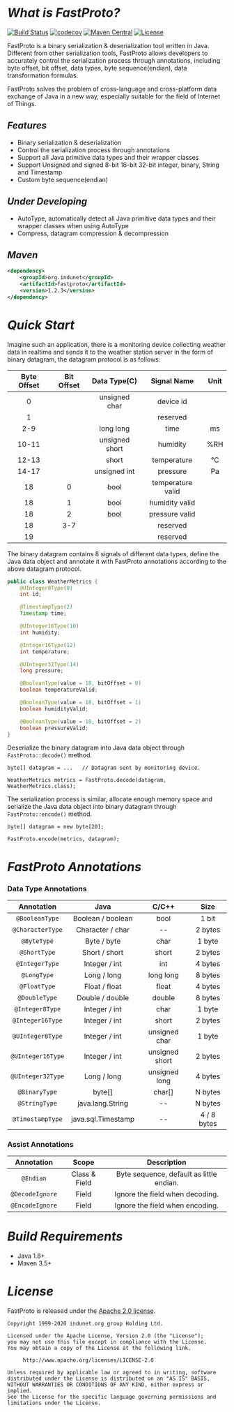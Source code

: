 # *What is FastProto?*

[![Build Status](https://travis-ci.com/indunet/fastproto.svg?branch=master)](https://travis-ci.com/indunet/fastproto)
[![codecov](https://codecov.io/gh/indunet/fastproto/branch/master/graph/badge.svg?token=17TEL5B5NU)](https://codecov.io/gh/indunet/fastproto)
[![Maven Central](https://maven-badges.herokuapp.com/maven-central/org.indunet/fastproto/badge.svg)](https://maven-badges.herokuapp.com/maven-central/org.indunet/fastproto/)
[![License](https://img.shields.io/badge/license-Apache%202-4EB1BA.svg)](https://www.apache.org/licenses/LICENSE-2.0.html)

FastProto is a binary serialization & deserialization tool written in Java. 
Different from other serialization tools, FastProto allows developers to accurately control the serialization process 
through annotations, including byte offset, bit offset, data types, byte sequence(endian), data transformation formulas.

FastProto solves the problem of cross-language and cross-platform data exchange of Java in a new way, especially suitable for the field of Internet of Things.

## *Features*
* Binary serialization & deserialization
* Control the serialization process through annotations
* Support all Java primitive data types and their wrapper classes
* Support Unsigned and signed 8-bit 16-bit 32-bit integer, binary, String and Timestamp
* Custom byte sequence(endian)

## *Under Developing*
* AutoType, automatically detect all Java primitive data types and their wrapper classes when using AutoType
* Compress, datagram compression & decompression

## *Maven*
```xml
<dependency>
    <groupId>org.indunet</groupId>
    <artifactId>fastproto</artifactId>
    <version>1.2.3</version>
</dependency>
```

# *Quick Start*

Imagine such an application, there is a monitoring device collecting weather data in realtime and sends it to 
the weather station server in the form of binary datagram, the datagram protocol is as follows:

| Byte Offset | Bit Offset | Data Type(C)   | Signal Name       | Unit |
|:-----------:|:----------:|:--------------:|:-----------------:|:----:|
| 0           |            | unsigned char  | device id         |      |
| 1           |            |                | reserved          |      |
| 2-9         |            | long long      | time              |  ms  |
| 10-11       |            | unsigned short | humidity          |  %RH |
| 12-13       |            | short          | temperature       |  ℃  | 
| 14-17       |            | unsigned int   | pressure          |  Pa  |
| 18          | 0          | bool           | temperature valid |      |
| 18          | 1          | bool           | humidity valid    |      |
| 18          | 2          | bool           | pressure valid    |      |
| 18          | 3-7        |                | reserved          |      |
| 19          |            |                | reserved          |      |

The binary datagram contains 8 signals of different data types, define the Java data object and annotate it with FastProto
annotations according to the above datagram protocol.

```java
public class WeatherMetrics {
    @UInteger8Type(0)
    int id;

    @TimestampType(2)
    Timestamp time;

    @UInteger16Type(10)
    int humidity;

    @Integer16Type(12)
    int temperature;

    @UInteger32Type(14)
    long pressure;

    @BooleanType(value = 18, bitOffset = 0)
    boolean temperatureValid;

    @BooleanType(value = 18, bitOffset = 1)
    boolean humidityValid;

    @BooleanType(value = 18, bitOffset = 2)
    boolean pressureValid;
}
```
Deserialize the binary datagram into Java data object through `FastProto::decode()` method.

```
byte[] datagram = ...   // Datagram sent by monitoring device.

WeatherMetrics metrics = FastProto.decode(datagram, WeatherMetrics.class);
```

The serialization process is similar, allocate enough memory space and serialize the Java data object into binary 
datagram through `FastProto::encode()` method.

```
byte[] datagram = new byte[20];

FastProto.encode(metrics, datagram);
```

# *FastProto Annotations*

### Data Type Annotations

| Annotation      | Java               | C/C++          | Size        |
|:---------------:|:------------------:|:--------------:|:-----------:|
| `@BooleanType`    | Boolean / boolean  | bool           | 1 bit       |
| `@CharacterType`  | Character / char   | --             | 2 bytes     |
| `@ByteType`       | Byte / byte        | char           | 1 byte      |
| `@ShortType`      | Short / short      | short          | 2 bytes     |
| `@IntegerType`    | Integer / int      | int            | 4 bytes     |
| `@LongType`       | Long / long        | long long      | 8 bytes     |
| `@FloatType`      | Float / float      | float          | 4 bytes     |
| `@DoubleType`     | Double / double    | double         | 8 bytes     |
| `@Integer8Type`   | Integer / int      | char           | 1 byte      |
| `@Integer16Type`  | Integer / int      | short          | 2 bytes     |
| `@UInteger8Type`  | Integer / int      | unsigned char  | 1 byte      |
| `@UInteger16Type` | Integer / int      | unsigned short | 2 bytes     |
| `@UInteger32Type` | Long / long        | unsigned long  | 4 bytes     |
| `@BinaryType`     | byte[]             | char[]         | N bytes     |
| `@StringType`     | java.lang.String   | --             | N bytes     |
| `@TimestampType`  | java.sql.Timestamp | --             | 4 / 8 bytes |

### Assist Annotations

| Annotation    | Scope        | Description                           |
|:-------------:|:------------:|:-------------------------------------:|
| `@Endian`       | Class & Field | Byte sequence, default as little endian. |
| `@DecodeIgnore` | Field        | Ignore the field when decoding.       |
| `@EncodeIgnore` | Field        | Ignore the field when encoding.       |

# *Build Requirements*

* Java 1.8+
* Maven 3.5+

# *License*

FastProto is released under the [Apache 2.0 license](license).

```
Copyright 1999-2020 indunet.org group Holding Ltd.

Licensed under the Apache License, Version 2.0 (the "License");
you may not use this file except in compliance with the License.
You may obtain a copy of the License at the following link.

     http://www.apache.org/licenses/LICENSE-2.0

Unless required by applicable law or agreed to in writing, software
distributed under the License is distributed on an "AS IS" BASIS,
WITHOUT WARRANTIES OR CONDITIONS OF ANY KIND, either express or implied.
See the License for the specific language governing permissions and
limitations under the License.
```